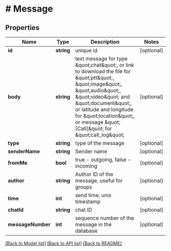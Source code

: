 # # Message

## Properties

Name | Type | Description | Notes
------------ | ------------- | ------------- | -------------
**id** | **string** | unique id | [optional]
**body** | **string** | text message for type \&quot;chat\&quot;, or link to download the file for \&quot;ptt\&quot;, \&quot;image\&quot;, \&quot;audio\&quot;, \&quot;video\&quot; and \&quot;document\&quot;, or latitude and longitude for \&quot;location\&quot;, or message \&quot;[Call]\&quot; for \&quot;call_log\&quot; | [optional]
**type** | **string** | type of the message | [optional]
**senderName** | **string** | Sender name | [optional]
**fromMe** | **bool** | true - outgoing, false - incoming | [optional]
**author** | **string** | Author ID of the message, useful for groups | [optional]
**time** | **int** | send time, unix timestamp | [optional]
**chatId** | **string** | chat ID | [optional]
**messageNumber** | **int** | sequence number of the message in the database | [optional]

[[Back to Model list]](../../README.md#models) [[Back to API list]](../../README.md#endpoints) [[Back to README]](../../README.md)

